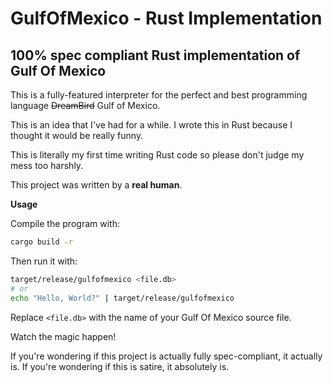 # GulfOfMexico - Rust Implementation

## 100% spec compliant Rust implementation of Gulf Of Mexico

This is a fully-featured interpreter for the perfect and best programming language ~~DreamBird~~ Gulf of Mexico.

This is an idea that I've had for a while. I wrote this in Rust because I thought it would be really funny.

This is literally my first time writing Rust code so please don't judge my mess too harshly.

This project was written by a **real human**.

**Usage**

Compile the program with:
```bash
cargo build -r
```

Then run it with:
```bash
target/release/gulfofmexico <file.db>
# or
echo "Hello, World?" | target/release/gulfofmexico
```

Replace `<file.db>` with the name of your Gulf Of Mexico source file.

Watch the magic happen!

If you're wondering if this project is actually fully spec-compliant, it actually is. If you're wondering if this is satire, it absolutely is.
